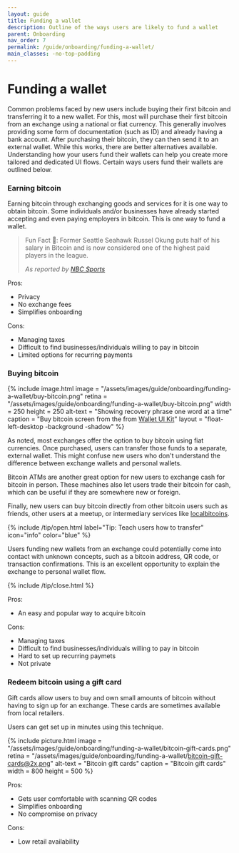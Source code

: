 ```yaml
---
layout: guide
title: Funding a wallet
description: Outline of the ways users are likely to fund a wallet
parent: Onboarding
nav_order: 7
permalink: /guide/onboarding/funding-a-wallet/
main_classes: -no-top-padding
---
```


# Funding a wallet

Common problems faced by new users include buying their first bitcoin and transferring it to a new wallet. For this, most will purchase their first bitcoin from an exchange using a national or fiat currency. This generally involves providing some form of documentation (such as ID) and already having a bank account. After purchasing their bitcoin, they can then send it to an external wallet. While this works, there are better alternatives available. Understanding how your users fund their wallets can help you create more tailored and dedicated UI flows. Certain ways users fund their wallets are outlined below.

### Earning bitcoin

Earning bitcoin through exchanging goods and services for it is one way to obtain bitcoin. Some individuals and/or businesses have already started accepting and even paying employers in bitcoin. This is one way to fund a wallet.

> Fun Fact 🏈: Former Seattle Seahawk Russel Okung puts half of his salary in Bitcoin and is now considered one of the highest paid players in the league.
>
> <cite>As reported by <a href="https://www.nbcsports.com/northwest/seahawks/former-seattle-seahawk-russell-okung-puts-half-salary-bitcoin-considered-highest">NBC Sports</a></cite>

Pros:
 - Privacy
 - No exchange fees
 - Simplifies onboarding

Cons:
 - Managing taxes
 - Difficult to find businesses/individuals willing to pay in bitcoin
 - Limited options for recurring payments

### Buying bitcoin

<div class="center" markdown="1">

{% include image.html
   image = "/assets/images/guide/onboarding/funding-a-wallet/buy-bitcoin.png"
   retina = "/assets/images/guide/onboarding/funding-a-wallet/buy-bitcoin.png"
   width = 250
   height = 250
   alt-text = "Showing recovery phrase one word at a time"
   caption = "Buy bitcoin screen from the from [Wallet UI Kit](https://www.figma.com/file/VB3GQdAnhl8yta44DY3PSV/Bitcoin-Wallet-UI-Kit?node-id=1228%3A28550)"
   layout = "float-left-desktop -background -shadow"
%}

As noted, most exchanges offer the option to buy bitcoin using fiat currencies. Once purchased, users can transfer those funds to a separate, external wallet. This might confuse new users who don't understand the difference between exchange wallets and personal wallets.

Bitcoin ATMs are another great option for new users to exchange cash for bitcoin in person. These machines also let users trade their bitcoin for cash, which can be useful if they are somewhere new or foreign.

Finally, new users can buy bitcoin directly from other bitcoin users such as friends, other users at a meetup, or intermediary services like [localbitcoins](https://localbitcoins.com/).

</div>

{% include /tip/open.html label="Tip: Teach users how to transfer" icon="info" color="blue" %}

Users funding new wallets from an exchange could potentially come into contact with unknown concepts, such as a bitcoin address, QR code, or transaction confirmations. This is an excellent opportunity to explain the exchange to personal wallet flow.

{% include /tip/close.html %}

Pros:
 - An easy and popular way to acquire bitcoin

Cons:
 - Managing taxes
 - Difficult to find businesses/individuals willing to pay in bitcoin
 - Hard to set up recurring paymets
- Not private 
### Redeem bitcoin using a gift card

Gift cards allow users to buy and own small amounts of bitcoin without having to sign up for an exchange. These cards are sometimes available from local retailers.

Users can get set up in minutes using this technique.

{% include picture.html
   image = "/assets/images/guide/onboarding/funding-a-wallet/bitcoin-gift-cards.png"
   retina = "/assets/images/guide/onboarding/funding-a-wallet/bitcoin-gift-cards@2x.png"
   alt-text = "Bitcoin gift cards"
   caption = "Bitcoin gift cards"
   width = 800
   height = 500
%}

Pros:
 - Gets user comfortable with scanning QR codes
 - Simplifies onboarding
 - No compromise on privacy

Cons:
 - Low retail availability
